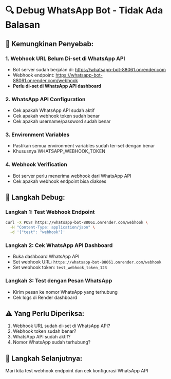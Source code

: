 # 🔍 Debug WhatsApp Bot - Tidak Ada Balasan

## 🚨 **Kemungkinan Penyebab:**

### 1. **Webhook URL Belum Di-set di WhatsApp API**
- Bot server sudah berjalan di: https://whatsapp-bot-88061.onrender.com
- Webhook endpoint: https://whatsapp-bot-88061.onrender.com/webhook
- **Perlu di-set di WhatsApp API dashboard**

### 2. **WhatsApp API Configuration**
- Cek apakah WhatsApp API sudah aktif
- Cek apakah webhook token sudah benar
- Cek apakah username/password sudah benar

### 3. **Environment Variables**
- Pastikan semua environment variables sudah ter-set dengan benar
- Khususnya WHATSAPP_WEBHOOK_TOKEN

### 4. **Webhook Verification**
- Bot server perlu menerima webhook dari WhatsApp API
- Cek apakah webhook endpoint bisa diakses

## 🔧 **Langkah Debug:**

### **Langkah 1: Test Webhook Endpoint**
```bash
curl -X POST https://whatsapp-bot-88061.onrender.com/webhook \
  -H "Content-Type: application/json" \
  -d '{"test": "webhook"}'
```

### **Langkah 2: Cek WhatsApp API Dashboard**
- Buka dashboard WhatsApp API
- Set webhook URL: `https://whatsapp-bot-88061.onrender.com/webhook`
- Set webhook token: `test_webhook_token_123`

### **Langkah 3: Test dengan Pesan WhatsApp**
- Kirim pesan ke nomor WhatsApp yang terhubung
- Cek logs di Render dashboard

## ⚠️ **Yang Perlu Diperiksa:**
1. Webhook URL sudah di-set di WhatsApp API?
2. Webhook token sudah benar?
3. WhatsApp API sudah aktif?
4. Nomor WhatsApp sudah terhubung?

## 🔄 **Langkah Selanjutnya:**
Mari kita test webhook endpoint dan cek konfigurasi WhatsApp API

